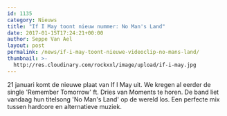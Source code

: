 ```yaml
---
id: 1135
category: Nieuws
title: "If I May toont nieuw nummer: No Man's Land"
date: 2017-01-15T17:24:21+00:00
author: Seppe Van Ael
layout: post
permalink: /news/if-i-may-toont-nieuwe-videoclip-no-mans-land/
thumbnail: >-
  http://res.cloudinary.com/rockxxl/image/upload/if-i-may.jpg
---
```

21 januari komt de nieuwe plaat van If I May uit. We kregen al eerder de single 'Remember Tomorrow' ft. Dries van Moments te horen. De band liet vandaag hun titelsong 'No Man's Land' op de wereld los. Een perfecte mix tussen hardcore en alternatieve muziek.
